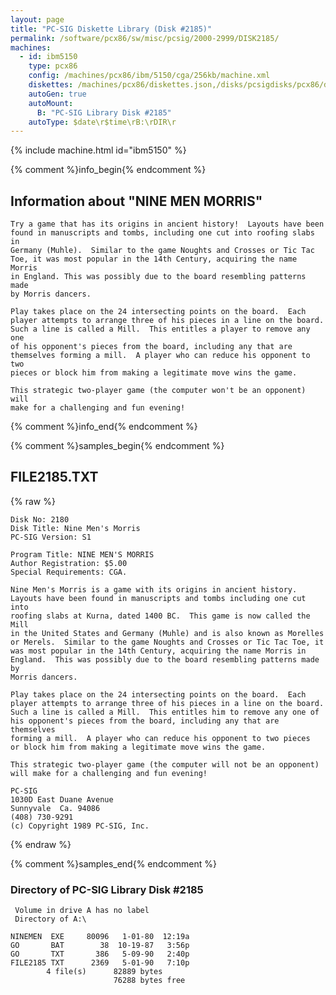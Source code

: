 ```yaml
---
layout: page
title: "PC-SIG Diskette Library (Disk #2185)"
permalink: /software/pcx86/sw/misc/pcsig/2000-2999/DISK2185/
machines:
  - id: ibm5150
    type: pcx86
    config: /machines/pcx86/ibm/5150/cga/256kb/machine.xml
    diskettes: /machines/pcx86/diskettes.json,/disks/pcsigdisks/pcx86/diskettes.json
    autoGen: true
    autoMount:
      B: "PC-SIG Library Disk #2185"
    autoType: $date\r$time\rB:\rDIR\r
---
```


{% include machine.html id="ibm5150" %}

{% comment %}info_begin{% endcomment %}

## Information about "NINE MEN MORRIS"

    Try a game that has its origins in ancient history!  Layouts have been
    found in manuscripts and tombs, including one cut into roofing slabs in
    Germany (Muhle).  Similar to the game Noughts and Crosses or Tic Tac
    Toe, it was most popular in the 14th Century, acquiring the name Morris
    in England. This was possibly due to the board resembling patterns made
    by Morris dancers.
    
    Play takes place on the 24 intersecting points on the board.  Each
    player attempts to arrange three of his pieces in a line on the board.
    Such a line is called a Mill.  This entitles a player to remove any one
    of his opponent's pieces from the board, including any that are
    themselves forming a mill.  A player who can reduce his opponent to two
    pieces or block him from making a legitimate move wins the game.
    
    This strategic two-player game (the computer won't be an opponent) will
    make for a challenging and fun evening!
{% comment %}info_end{% endcomment %}

{% comment %}samples_begin{% endcomment %}

## FILE2185.TXT

{% raw %}
```
Disk No: 2180                                                           
Disk Title: Nine Men's Morris                                           
PC-SIG Version: S1                                                      
                                                                        
Program Title: NINE MEN'S MORRIS                                        
Author Registration: $5.00                                              
Special Requirements: CGA.                                              
                                                                        
Nine Men's Morris is a game with its origins in ancient history.        
Layouts have been found in manuscripts and tombs including one cut into 
roofing slabs at Kurna, dated 1400 BC.  This game is now called the Mill
in the United States and Germany (Muhle) and is also known as Morelles  
or Merels.  Similar to the game Noughts and Crosses or Tic Tac Toe, it  
was most popular in the 14th Century, acquiring the name Morris in      
England.  This was possibly due to the board resembling patterns made by
Morris dancers.                                                         
                                                                        
Play takes place on the 24 intersecting points on the board.  Each      
player attempts to arrange three of his pieces in a line on the board.  
Such a line is called a Mill.  This entitles him to remove any one of   
his opponent's pieces from the board, including any that are themselves 
forming a mill.  A player who can reduce his opponent to two pieces     
or block him from making a legitimate move wins the game.               
                                                                        
This strategic two-player game (the computer will not be an opponent)   
will make for a challenging and fun evening!                            
                                                                        
PC-SIG                                                                  
1030D East Duane Avenue                                                 
Sunnyvale  Ca. 94086                                                    
(408) 730-9291                                                          
(c) Copyright 1989 PC-SIG, Inc.                                         
```
{% endraw %}

{% comment %}samples_end{% endcomment %}

### Directory of PC-SIG Library Disk #2185

     Volume in drive A has no label
     Directory of A:\

    NINEMEN  EXE     80096   1-01-80  12:19a
    GO       BAT        38  10-19-87   3:56p
    GO       TXT       386   5-09-90   2:40p
    FILE2185 TXT      2369   5-01-90   7:10p
            4 file(s)      82889 bytes
                           76288 bytes free
